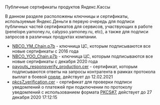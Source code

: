 Публичные сертификаты продуктов Яндекс.Кассы

В данном разделе расположены ключницы и сертификаты, используемые Яндекс.Деньги в первую очередь для подписи публичных частей сертификатов для сервисов, участвующих в работе (penelope.yamoney.ru, calypso.yamoney.ru, etc), а также для подписи запросов в различных продуктах компании.  
* [NBCO_YM_Chain.p7b][] - ключница ЦС, которым подписываются все новые сертификаты с 2016 года  
* [NBCO_YOO_Chain.p7b][] - ключница ЦС, которым подписываются все новые сертификаты с декабря 2020 года
* [payouts_responsverify_production.cer][] - сертификат, которым подписываются ответы на запросы контрагента в рамках протокола выплат в боевой [среде][], действует до 12.02.2021 
* [pkcs7_verification.cer][] - сертификат для проверки подписи уведомлений о платежей при подключении по протоколу уведомлений с использованием формата [PKCS#7][], действует до 27 декабря 2020 17:12:15

[NBCO_YM_Chain.p7b]: https://github.com/yoomoney/yookassa-github-docs/blob/master/certificates/NBCO_YM_Chain.p7b 
[NBCO_YOO_Chain.p7b]: https://github.com/yoomoney/yookassa-github-docs/blob/master/certificates/NBCO_YOO_Chain.p7b
[payouts_responsverify_production.cer]: https://github.com/yoomoney/yookassa-github-docs/blob/master/certificates/payouts_responsverify_production.cer
[pkcs7_verification.cer]: https://github.com/yoomoney/yookassa-github-docs/blob/master/certificates/pkcs7_verification.cer
[среде]: https://yookassa.ru/docs/payouts
[PKCS#7]: https://yookassa.ru/docs/payment-solution/notifications/http/basics
